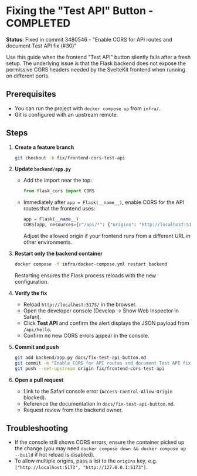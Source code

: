 # Fixing the "Test API" Button - COMPLETED

**Status**: Fixed in commit 3480546 - "Enable CORS for API routes and document Test API fix (#30)"

Use this guide when the frontend "Test API" button silently fails after a fresh setup. The underlying issue is that the Flask backend does not expose the permissive CORS headers needed by the SvelteKit frontend when running on different ports.

## Prerequisites
- You can run the project with `docker compose up` from `infra/`.
- Git is configured with an upstream remote.

## Steps

1. **Create a feature branch**
   ```bash
   git checkout -b fix/frontend-cors-test-api
   ```

2. **Update `backend/app.py`**
   - Add the import near the top:
     ```python
     from flask_cors import CORS
     ```
   - Immediately after `app = Flask(__name__)`, enable CORS for the API routes that the frontend uses:
     ```python
     app = Flask(__name__)
     CORS(app, resources={r"/api/*": {"origins": "http://localhost:5173"}})
     ```
     Adjust the allowed origin if your frontend runs from a different URL in other environments.

3. **Restart only the backend container**
   ```bash
   docker compose -f infra/docker-compose.yml restart backend
   ```
   Restarting ensures the Flask process reloads with the new configuration.

4. **Verify the fix**
   - Reload `http://localhost:5173/` in the browser.
   - Open the developer console (Develop → Show Web Inspector in Safari).
   - Click **Test API** and confirm the alert displays the JSON payload from `/api/hello`.
   - Confirm no new CORS errors appear in the console.

5. **Commit and push**
   ```bash
   git add backend/app.py docs/fix-test-api-button.md
   git commit -m "Enable CORS for API routes and document Test API fix"
   git push --set-upstream origin fix/frontend-cors-test-api
   ```

6. **Open a pull request**
   - Link to the Safari console error (`Access-Control-Allow-Origin` blocked).
   - Reference the documentation in `docs/fix-test-api-button.md`.
   - Request review from the backend owner.

## Troubleshooting
- If the console still shows CORS errors, ensure the container picked up the change (you may need `docker compose down && docker compose up --build` if hot reload is disabled).
- To allow multiple origins, pass a list to the `origins` key, e.g. `["http://localhost:5173", "http://127.0.0.1:5173"]`.

